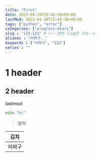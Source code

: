 ```yaml
---
title: "First"
date: 2023-04-19T15:44:38+09:00
lastMod: 2023-04-20T15:44:38+09:00
tags: ["python", "error"]
categories: ["progress-diary"]
slug : "123-123" # <!--영어 slug만 가능-->
aliases : "어쩌구.."
keywords : ["어쩌구", "123"]
series : ""
---
```


# 1 header
## 2 header
lastmod:  <!-- 마지막 수정날짜 --> 

```sh
echo "hi"

```

> 블락

|김치|
|---|
|어쩌구|